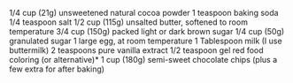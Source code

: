 1/4 cup (21g) unsweetened natural cocoa powder
1 teaspoon baking soda
1/4 teaspoon salt
1/2 cup (115g) unsalted butter, softened to room temperature
3/4 cup (150g) packed light or dark brown sugar
1/4 cup (50g) granulated sugar
1 large egg, at room temperature
1 Tablespoon milk (I use buttermilk)
2 teaspoons pure vanilla extract
1/2 teaspoon gel red food coloring (or alternative)*
1 cup (180g) semi-sweet chocolate chips (plus a few extra for after baking)
